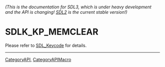 ###### (This is the documentation for SDL3, which is under heavy development and the API is changing! [SDL2](https://wiki.libsdl.org/SDL2/) is the current stable version!)
# SDLK_KP_MEMCLEAR

Please refer to [SDL_Keycode](SDL_Keycode) for details.

----
[CategoryAPI](CategoryAPI), [CategoryAPIMacro](CategoryAPIMacro)

